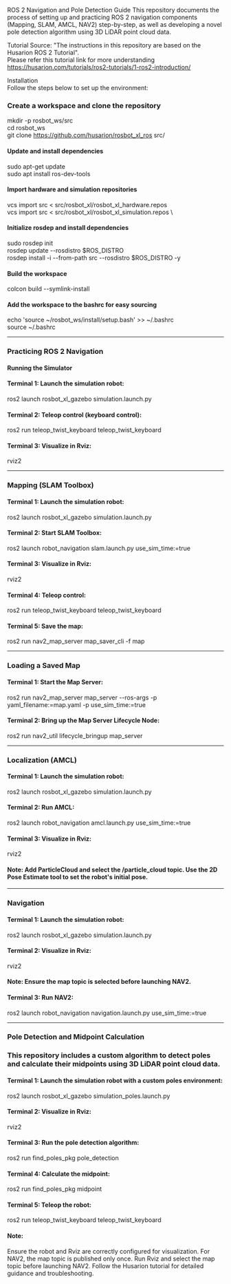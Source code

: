
ROS 2 Navigation and Pole Detection Guide
This repository documents the process of setting up and practicing ROS 2 navigation components (Mapping, SLAM, AMCL, NAV2) step-by-step, as well as developing a novel pole detection algorithm using 3D LiDAR point cloud data.

Tutorial Source: "The instructions in this repository are based on the Husarion ROS 2 Tutorial". \
Please refer this tutorial link for more understanding https://husarion.com/tutorials/ros2-tutorials/1-ros2-introduction/


Installation \
Follow the steps below to set up the environment:

### Create a workspace and clone the repository
mkdir -p rosbot_ws/src \
cd rosbot_ws \
git clone https://github.com/husarion/rosbot_xl_ros src/ 


#### Update and install dependencies
sudo apt-get update \
sudo apt install ros-dev-tools

#### Import hardware and simulation repositories
vcs import src < src/rosbot_xl/rosbot_xl_hardware.repos \
vcs import src < src/rosbot_xl/rosbot_xl_simulation.repos \

#### Initialize rosdep and install dependencies
sudo rosdep init \
rosdep update --rosdistro $ROS_DISTRO \
rosdep install -i --from-path src --rosdistro $ROS_DISTRO -y 

#### Build the workspace
colcon build --symlink-install

#### Add the workspace to the bashrc for easy sourcing
echo 'source ~/rosbot_ws/install/setup.bash' >> ~/.bashrc \
source ~/.bashrc

-----------------------

### Practicing ROS 2 Navigation
#### Running the Simulator
#### Terminal 1:  Launch the simulation robot:
ros2 launch rosbot_xl_gazebo simulation.launch.py

#### Terminal 2:  Teleop control (keyboard control):
ros2 run teleop_twist_keyboard teleop_twist_keyboard

#### Terminal 3:  Visualize in Rviz:
rviz2

-----------------------

### Mapping (SLAM Toolbox)
#### Terminal 1: Launch the simulation robot:
ros2 launch rosbot_xl_gazebo simulation.launch.py


#### Terminal 2:  Start SLAM Toolbox:
ros2 launch robot_navigation slam.launch.py use_sim_time:=true

#### Terminal 3:  Visualize in Rviz:
rviz2

#### Terminal 4: Teleop control:
ros2 run teleop_twist_keyboard teleop_twist_keyboard

#### Terminal 5: Save the map:
ros2 run nav2_map_server map_saver_cli -f map

------------------------------------

### Loading a Saved Map
#### Terminal 1:  Start the Map Server:
ros2 run nav2_map_server map_server --ros-args -p yaml_filename:=map.yaml -p use_sim_time:=true

#### Terminal 2:  Bring up the Map Server Lifecycle Node:
ros2 run nav2_util lifecycle_bringup map_server

-------------------------------------

### Localization (AMCL)
#### Terminal 1: Launch the simulation robot:
ros2 launch rosbot_xl_gazebo simulation.launch.py

#### Terminal 2: Run AMCL:
ros2 launch robot_navigation amcl.launch.py use_sim_time:=true

#### Terminal 3: Visualize in Rviz:
rviz2

#### Note: Add ParticleCloud and select the /particle_cloud topic. Use the 2D Pose Estimate tool to set the robot's initial pose.

------------------------------

### Navigation
#### Terminal 1: Launch the simulation robot:
ros2 launch rosbot_xl_gazebo simulation.launch.py

#### Terminal 2: Visualize in Rviz:
rviz2

#### Note: Ensure the map topic is selected before launching NAV2.

#### Terminal 3: Run NAV2:
ros2 launch robot_navigation navigation.launch.py use_sim_time:=true

--------------------------------

### Pole Detection and Midpoint Calculation
### This repository includes a custom algorithm to detect poles and calculate their midpoints using 3D LiDAR point cloud data.


#### Terminal 1: Launch the simulation robot with a custom poles environment:
ros2 launch rosbot_xl_gazebo simulation_poles.launch.py

#### Terminal 2: Visualize in Rviz:
rviz2

#### Terminal 3: Run the pole detection algorithm:
ros2 run find_poles_pkg pole_detection

#### Terminal 4: Calculate the midpoint:
ros2 run find_poles_pkg midpoint

#### Terminal 5: Teleop the robot:
ros2 run teleop_twist_keyboard teleop_twist_keyboard

#### Note: 
Ensure the robot and Rviz are correctly configured for visualization.
For NAV2, the map topic is published only once. Run Rviz and select the map topic before launching NAV2.
Follow the Husarion tutorial for detailed guidance and troubleshooting.
